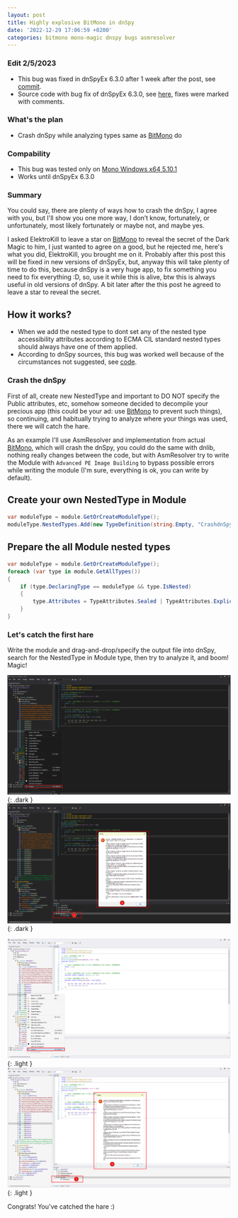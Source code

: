 ```yaml
---
layout: post
title: Highly explosive BitMono in dnSpy
date: '2022-12-29 17:06:59 +0200'
categories: bitmono mono-magic dnspy bugs asmresolver
---
```


### Edit 2/5/2023
* This bug was fixed in dnSpyEx 6.3.0 after 1 week after the post, see [commit](https://github.com/dnSpyEx/dnSpy/commit/d58b75265fbd0a767668b5e485219d0faba01dcd).
* Source code with bug fix of dnSpyEx 6.3.0, see [here](https://github.com/dnSpyEx/dnSpy/blob/d58b75265fbd0a767668b5e485219d0faba01dcd/Extensions/dnSpy.Analyzer/TreeNodes/ScopedWhereUsedAnalyzer.cs#L187), fixes were marked with comments.

### What's the plan
* Crash dnSpy while analyzing types same as [BitMono](https://github.com/sunnamed434/BitMono) do

### Compability
* This bug was tested only on [Mono Windows x64 5.10.1](https://download.mono-project.com/archive/5.10.1/windows-installer/)
* Works until dnSpyEx 6.3.0

### Summary
You could say, there are plenty of ways how to crash the dnSpy, I agree with you, but I'll show you one more way, I don’t know, fortunately, or unfortunately, most likely fortunately or maybe not, and maybe yes.

I asked ElektroKill to leave a star on [BitMono](https://github.com/sunnamed434/BitMono) to reveal the secret of the Dark Magic to him, I just wanted to agree on a good, but he rejected me, here's what you did, ElektroKill, you brought me on it. Probably after this post this will be fixed in new versions of dnSpyEx, but, anyway this will take plenty of time to do this, because dnSpy is a very huge app, to fix something you need to fix everything :D, so, use it while this is alive, btw this is always useful in old versions of dnSpy. A bit later after the this post he agreed to leave a star to reveal the secret.

## How it works?
* When we add the nested type to dont set any of the nested type accessibility attributes according to ECMA CIL standard nested types should always have one of them applied.
* According to dnSpy sources, this bug was worked well because of the circumstances not suggested, see [code](https://github.com/dnSpyEx/dnSpy/blob/c011dc0c13a1a5c893a30dec1a3766176639a178/Extensions/dnSpy.Analyzer/TreeNodes/ScopedWhereUsedAnalyzer.cs#L187).

### Crash the dnSpy
First of all, create new NestedType and important to DO NOT specify the Public attributes, etc, somehow someone decided to decompile your precious app (this could be your ad: use [BitMono](https://github.com/sunnamed434/BitMono) to prevent such things), so continuing, and habitually trying to analyze where your things was used, there we will catch the hare.

As an example I'll use AsmResolver and implementation from actual [BitMono](https://github.com/sunnamed434/BitMono), which will crash the dnSpy, you could do the same with dnlib, nothing really changes between the code, but with AsmResolver try to write the Module with `Advanced PE Image Building` to bypass possible errors while writing the module (I'm sure, everything is ok, you can write by default).
## Create your own NestedType in Module
```csharp
var moduleType = module.GetOrCreateModuleType();
moduleType.NestedTypes.Add(new TypeDefinition(string.Empty, "CrashdnSpy", TypeAttributes.Sealed | TypeAttributes.ExplicitLayout));
```

## Prepare the all Module nested types
```csharp
var moduleType = module.GetOrCreateModuleType();
foreach (var type in module.GetAllTypes())
{
    if (type.DeclaringType == moduleType && type.IsNested)
    {
        type.Attributes = TypeAttributes.Sealed | TypeAttributes.ExplicitLayout;
    }
}
```

### Let's catch the first hare
Write the module and drag-and-drop/specify the output file into dnSpy, search for the NestedType in Module type, then try to analyze it, and boom! Magic!

![Select type and analyze](/assets/images/highly-explosive-bitmono-in-dnspy/analyze.dark.png){: .dark }
![Select analyzation drop-down method](/assets/images/highly-explosive-bitmono-in-dnspy/crash.dark.png){: .dark }

![Select type and analyze](/assets/images/highly-explosive-bitmono-in-dnspy/analyze.light.png){: .light }
![Select analyzation drop-down method](/assets/images/highly-explosive-bitmono-in-dnspy/crash.light.png){: .light }

Congrats! You've catched the hare :)